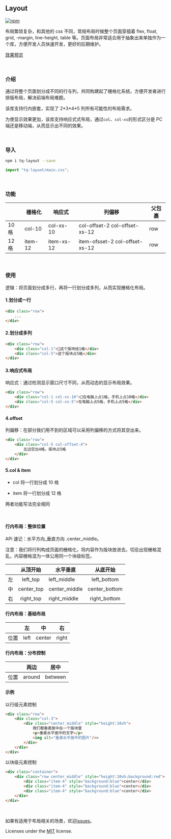 ## Layout

[![npm](https://badge.fury.io/js/tq-layout.svg)](https://www.npmjs.com/package/tq-layout)

布局繁琐复杂，和其他的 css 不同，常规布局时候整个页面穿插着 flex, float, grid, -margin, line-height, table 等。页面布局非常适合用于抽象出来单独作为一个库，方便开发人员快速开发，更好的后期维护。

[效果预览](https://jilaokang.github.io/layout/example/)

<br/>

### 介绍

通过将整个页面划分成不同的行与列，共同构建起了栅格化系统，方便开发者进行排版布局，解决前端布局难题。

该库支持行内嵌套，实现了 2\*3\*4\*5 列所有可能性的布局需求。

为使显示效果更加，该库支持响应式式布局，通过`col`、`col-xs`的形式区分是 PC 端还是移动端，从而显示出不同的效果。

<br/>

### 导入

```bash
npm i tq-layout --save
```

```js
import "tq-layuot/main.css";
```

<br/>

### 功能

|       | 栅格化  | 响应式     | 列偏移                         | 父包裹 |
| ----- | ------- | ---------- | ------------------------------ | ------ |
| 10 格 | col-10  | col-xs-10  | col-offset-2 col-offset-xs-12  | row    |
| 12 格 | item-12 | item-xs-12 | item-ofsset-2 col-offset-xs-12 | row    |

<br/>

### 使用

逻辑：将页面划分成多行，再将一行划分成多列，从而实现栅格化布局。

#### 1.划分成一行

```html
<div class="row">
    ...
</div>
```

#### 2.划分成多列

```html
<div class="row">
    <div class="col-1">这个版块给1格</div>
    <div class="col-5">这个版块占5格</div>
</div>
```

#### 3.响应式布局

响应式：通过检测显示窗口尺寸不同，从而动态的显示布局效果。

```html
<div class="row">
    <div class="col-1 col-xs-10">在电脑上占1格，手机上占10格</div>
    <div class="col-5 col-xs-5">在电脑上占5格，手机上占5格</div>
</div>
```

#### 4.offset

列偏移：在部分我们用不到的区域可以采用列偏移的方式将其空出来。

```html
<div class="row">
    <div class="col-5 col-offset-4">
        左边空出4格，版块占5格
    </div>
</div>
```

#### 5.col & item

- col 将一行划分成 10 格

- item 将一行划分成 12 格

两者功能写法完全相同

<br/>

#### 行内布局：整体位置

APi 速记：水平方向\_垂直方向 .center_middle。

注意：我们将行列构成页面的栅格化，将内容作为版块放进去。切忌出现栅格混乱，内容栅格混为一体公用同一个块级标签。

|     |  从顶开始  | 水平垂直      |   从底开始    |
| --- | :--------: | ------------- | :-----------: |
| 左  |  left_top  | left_middle   |  left_bottom  |
| 中  | center_top | center_middle | center_bottom |
| 右  | right_top  | right_middle  | right_bottom  |

#### 行内布局：基础布局

|      |  左  | 中     |  右   |
| ---- | :--: | ------ | :---: |
| 位置 | left | center | right |

#### 行内布局：分布控制

|      |  两边  |  居中   |
| ---- | :----: | :-----: |
| 位置 | around | between |

#### 示例

以行级元素控制

```html
<div class="row">
    <div class="col-3">
        <div class="center_middle" style="height:10vh">
            我们都垂直居中在一个版块里
            <p>垂直水平居中的文字</p>
            <img alt="垂直水平居中的图片"/>>
        </div>
    </div>
</div>
```

以块级元素控制

```html
<div class="container">
    <div class="row center_middle" style="height:10vh;background:red">
        <div class="item-4" style="background:blue">center</div>
        <div class="item-4" style="background:blue">center</div>
        <div class="item-4" style="background:blue">center</div>
    </div>
</div>
```

<br/>

如果有适用于布局相关的场景，欢迎[issues](https://github.com/jilaokang/layout/issues)。

Licenses under the [MIT](https://opensource.org/licenses/MIT) license.
